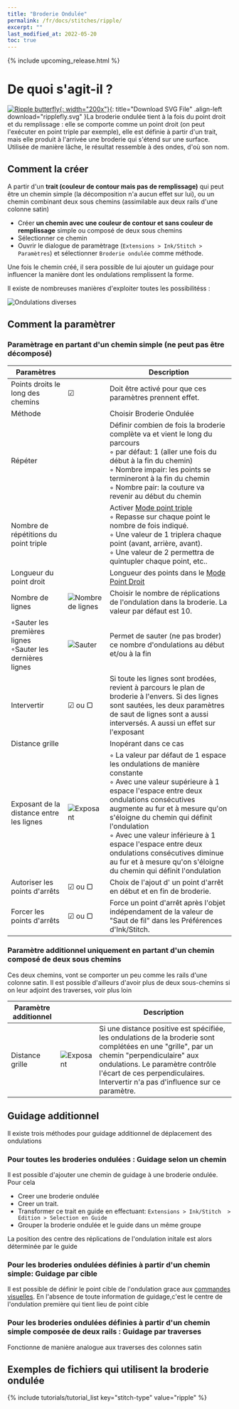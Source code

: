 ```yaml
---
title: "Broderie Ondulée"
permalink: /fr/docs/stitches/ripple/
excerpt: ""
last_modified_at: 2022-05-20
toc: true
---
```

{% include upcoming_release.html %}
# De quoi s'agit-il ?

[![Ripple butterfly](/assets/images/docs/ripplefly.jpg){: width="200x"}](/assets/images/docs/ripplefly.svg){: title="Download SVG File" .align-left download="ripplefly.svg" }La broderie ondulée tient à la fois du point droit et du remplissage : elle se comporte comme un point droit (on peut l'exécuter  en point triple par exemple), elle est définie à partir d'un trait, mais elle produit à l'arrivée une broderie qui s'étend sur une surface. Utilisée de manière lâche, le résultat ressemble à des ondes, d'où son nom. 



##  Comment la créer
A partir d'un  **trait (couleur de contour mais pas de remplissage)** qui peut être un  chemin  simple (la décomposition n'a aucun effet sur lui), ou un  chemin  combinant deux sous chemins (assimilable  aux  deux rails d'une colonne satin) 

* Créer **un chemin avec une couleur de contour et sans couleur de remplissage** simple ou composé de deux sous chemins 
* Sélectionner ce chemin
* Ouvrir le dialogue de paramètrage (`Extensions > Ink/Stitch > Paramètres`) et sélectionner `Broderie ondulée` comme méthode.

Une  fois le chemin créé, il sera possible de lui ajouter un guidage pour influencer la manière dont les ondulations remplissent la forme.




Il existe de nombreuses manières d'exploiter toutes les possibilitéss :

![Ondulations diverses](/assets/images/docs/fr/rippleways_fr.svg)

## Comment la paramètrer


### Paramètrage en partant d'un chemin simple (ne peut pas être décomposé)

Paramètres||Description
---|---|---
Points droits le long des chemins   |  ☑  |Doit être activé pour que ces paramètres prennent effet.
Méthode      || Choisir Broderie Ondulée
Répéter                      || Définir combien de fois la broderie complète va et vient le long du parcours <br />◦ par défaut: 1 (aller une fois du début à la fin du chemin)<br />◦ Nombre impair: les points se termineront à la fin du chemin<br />◦ Nombre pair: la couture va revenir au début du chemin
Nombre de répétitions du point triple || Activer [Mode point triple](/fr/docs/stitches/bean-stitch/)<br />◦ Repasse sur chaque point le nombre de fois indiqué.<br />◦ Une valeur de 1 triplera chaque point (avant, arrière, avant).<br />◦ Une valeur de 2 permettra de quintupler chaque point, etc..<br />
Longueur du point droit||Longueur des points dans le [Mode Point Droit](/fr/docs/stitches/running-stitch/)
Nombre de lignes|<img src="/assets/images/docs/ripple_only_lines.svg" alt="Nombre de lignes"/>|Choisir le nombre de réplications de l'ondulation dans la broderie. La valeur par défaut est 10.
◦Sauter les premières lignes <br /> ◦Sauter les dernières lignes  |<img src="/assets/images/docs/fr/ripple_only_skip_fr.svg" alt="Sauter"/>| Permet de sauter (ne pas broder)  ce nombre d'ondulations au début et/ou à la fin
Intervertir |☑  ou ▢|  Si toute les lignes sont brodées, revient à parcours le plan de broderie à l'envers. Si des lignes sont sautées, les deux paramètres de saut de lignes sont a aussi interversés. A aussi un effet sur l'exposant
Distance grille || Inopérant dans ce cas
Exposant de la distance entre les lignes|<img src="/assets/images/docs/fr/ripple_only_exponent_fr.svg" alt="Exposant"/>| ◦ La valeur par défaut de 1 espace les ondulations de manière constante<br />◦ Avec une valeur supérieure à  1 espace l'espace  entre deux ondulations consécutives augmente au fur et à mesure qu'on s'éloigne du chemin qui définit l'ondulation  <br />◦ Avec une valeur inférieure à  1 espace l'espace  entre deux ondulations consécutives diminue au fur et à mesure qu'on s'éloigne du chemin qui définit l'ondulation
Autoriser les points d'arrêts | ☑  ou ▢|Choix de l'ajout d' un point d'arrêt en début et en fin de broderie.
Forcer les points d'arrêts | ☑ ou ▢| Force un point d'arrêt après l'objet indépendament de la valeur de "Saut de fil" dans les Préférences d'Ink/Stitch.


### Paramètre additionnel uniquement en partant d'un chemin composé de deux sous chemins
Ces deux chemins, vont  se comporter un peu comme les rails d'une colonne satin. Il est possible d'ailleurs d'avoir plus de deux sous-chemins si on leur adjoint des traverses, voir plus loin

Paramètre additionnel||Description
---|---|---
Distance grille |<img src="/assets/images/docs/ripple_only_exponent.svg" alt="Exposant"/>| Si une distance positive est spécifiée, les ondulations de la broderie sont complétées  en une "grille", par un chemin "perpendiculaire" aux ondulations. Le paramètre contrôle l'écart de ces perpendiculaires. Intervertir  n'a pas  d'influence sur ce paramètre.

## Guidage additionnel
Il existe trois  méthodes pour guidage additionnel de déplacement des ondulations

### Pour toutes les broderies ondulées : Guidage selon un chemin
Il  est possible d'ajouter une chemin de guidage à une broderie ondulée.
Pour cela
- Creer une broderie ondulée
- Creer un trait. 
- Transformer ce trait en guide en effectuant: `Extensions > Ink/Stitch  > Edition > Selection en Guide`
- Grouper la broderie ondulée et le guide dans un même groupe

La position des centre des réplications de l'ondulation initale est alors déterminée par le guide


### Pour les  broderies ondulées définies à partir d'un chemin simple: Guidage par cible
Il est possible de définir le point cible de l'ondulation grace aux [commandes visuelles](/fr/docs/commands/). En l'absence de  toute information de guidage,c'est le centre de l'ondulation première qui  tient lieu de point cible

### Pour les  broderies ondulées définies à partir d'un chemin simple composée de deux rails : Guidage par traverses
Fonctionne de manière analogue aux traverses des colonnes satin



##  Exemples de fichiers qui utilisent la broderie ondulée 
{% include tutorials/tutorial_list key="stitch-type" value="ripple" %}
